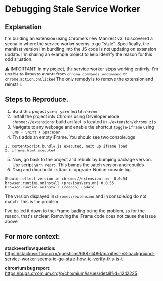 # Debugging Stale Service Worker

## Explanation
I'm building an extension using Chrome's new Manifest v3. I discovered a scenario where the service worker seems to go "stale". Specifically, the manifest version I'm bundling into the JS code is not updating on extension update. 
I'm sharing an example project to help identify the reason for this odd situation.

⚠️ IMPORTANT: In my project, the service worker stops working entirely. I'm unable to listen to events from `chrome.commands.onCommand`  or `chrome.action.onClicked` The only remedy is to remove the extension and reinstall.

## Steps to Reproduce.
1. Build this project `yarn; yarn build:chrome`
2. Install the project into Chrome using Developer mode `chrome://extensions`: build artifact is located in `~/extension/chrome.zip`
3. Navigate to any webpage and enable the shortcut `toggle-iframe` using `CMD + Shift + Spacebar`
4. This adds an empty iFrame. You should see two console.logs 
```
1. contentScript.bundle.js executed, next up iframe load
2. iframe.html executed
```
5. Now, go back to the project and rebuild by bumping package version. Use script `yarn repro`. This bumps the patch version and rebuilds
6. Drag and drop build artifact to upgrade. Notice console.log
```
Should reflect version in chrome://extension: =>  0.0.54
browser.runtime.onInstall (previousVersion) 0.0.55
browser.runtime.onInstall (reason) update
```

The version displayed in `chrome://extension` and in console.log do not match.
This is the problem.

I've boiled it down to the iFrame loading being the problem, as for the reason, that's unclear.
Removing the iFrame code does not cause the issue above.

## For more context:

**stackoverflow question:**
https://stackoverflow.com/questions/68876486/manifest-v3-background-service-worker-seems-to-go-stale-how-to-verify-this-is-t

**chromium bug report:**
https://bugs.chromium.org/p/chromium/issues/detail?id=1242225
